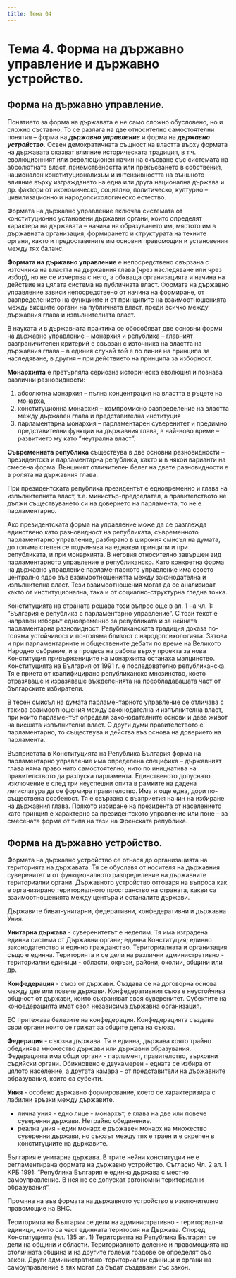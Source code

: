 ```yaml
---
title: Тема 04
---
```


# **Тема 4. Форма на държавно управление и държавно устройство.**
## Форма на държавно управление.
Понятието за форма на държавата е не само сложно обусловено, но и сложно съставно. То се разлага на две относително самостоятелни понятия – форма на ***държавно управление*** и форма на ***държавно устройство.*** Освен демократичната същност на властта върху формата на държавата оказват влияние историческата традиция, в т.ч. еволюционният или революционен начин на скъсване със системата на абсолютната власт, приемствеността или прекъсването в собствения, национален конституционализъм и интензивността на външното влияние върху изграждането на една или друга национална държава и др. фактори от икономическо, социално, политическо, културно – цивилизационно и народопсихологическо естество.

Формата на държавно управление включва системата от конституционно установени държавни органи, които определят характера на държавата – начина на образуването им, мястото им в държавната организация, формирането и структурата на техните органи, както и предоставените им основни правомощия и установения между тях баланс.

**Формата на държавно управление** е непосредствено свързана с източника на властта на държавния глава (чрез наследяване или чрез избор), но не се изчерпва с него, а обхваща организацията и начина на действие на цялата система на публичната власт. Формата на държавно управление зависи непосредствено от начина на формиране, от разпределението на функциите и от принципите на взаимоотношенията между висшите органи на публичната власт, преди всичко между държавния глава и изпълнителната власт.

В науката и в държавната практика се обособяват две основни форми на държавно управление – монархия и република – главният разграничителен критерий е свързан с източника на властта на държавния глава – в единия случай той е по линия на принципа за наследяване, в другия – при действието на принципа за изборност. 

**Монархията** е претърпяла сериозна историческа еволюция и познава различни разновидности: 
1) абсолютна монархия – пълна концентрация на властта в ръцете на монарха, 
1) конституционна монархия – компромисно разпределение на властта между държавен глава и представителна институция 
1) парламентарна монархия – парламентарен суверенитет и предимно представителни функции на държавния глава, в най-ново време – развитието му като “неутрална власт”.

**Съвременната република** съществува в две основни разновидности – президентска и парламентарна република, както и в някои варианти на смесена форма. Външният отличителен белег на двете разновидности е в ролята на държавния глава. 

При президентската република президентът е едновременно и глава на изпълнителната власт, т.е. министър-председател, а правителството не дължи съществуването си на доверието на парламента, то не е парламентарно.

Ако президентската форма на управление може да се разглежда единствено като разновидност на републиката, съвременното парламентарно управление, разбирано в широкия смисъл на думата, до голяма степен се подчинява на еднакви принципи и при републиката, и при монархията. В неговия относително завършен вид парламентарното управление е републиканско. Като конкретна форма на държавно управление парламентарното управление има своето централно ядро във взаимоотношенията между законодателна и изпълнителна власт. Тези взаимоотношения могат да се анализират както от институционална, така и от социално-структурна гледна точка.

Конституцията на страната решава този въпрос още в ал. 1 на чл. 1: “България е република с парламентарно управление”. С този текст е направен изборът едновременно за републиката и за нейната парламентарна разновидност. Републиканската традиция доказа по-голяма устойчивост и по-голяма близост с народопсихологията. Затова и при парламентарните и обществените дебати по време на Великото Народно събрание, и в процеса на работа върху проекта за нова Конституция привържениците на монархията останаха малцинство. Конституцията на България от 1991 г. е последователно републиканска. Тя е приета от квалифицирано републиканско мнозинство, което отразяваше и изразяваше въжделенията на преобладаващата част от българските избиратели.

В тесен смисъл на думата парламентарното управление се отличава с такива взаимоотношения между законодателна и изпълнителна власт, при които парламентът определя законодателните основи и дава живот на висшата изпълнителна власт. С други думи правителството е парламентарно, то съществува и действа въз основа на доверието на парламента.

Възприетата в Конституцията на Република България форма на парламентарно управление има определена специфика – държавният глава няма право нито самостоятелно, нито по инициатива на правителството да разпуска парламента. Единственото допуснато изключение е след три неуспешни опита в рамките на дадена легислатура да се формира правителство. Има и още една, дори по-съществена особеност. Тя е свързана с възприетия начин на избиране на държавния глава. Прякото избиране на президента от населението като принцип е характерно за президентското управление или поне – за смесената форма от типа на тази на Френската република.

## Форма на държавно устройство.
Формата на държавно устройство се отнася до организацията на територията на държавата. Тя се обуславя от носителя на държавния суверенитет и от функционалното разпределение на държавните териториални органи. Държавното устройство отговаря на въпроса как е организирано териториалното пространство на страната, какви са взаимоотношенията между центъра и останалите държави.

Държавите биват-унитарни, федеративни, конфедеративни и държавна Уния.

**Унитарна държава** - суверенитетът е неделим. Тя има изградена единна система от Държавни органи; единна Конституция; единно законодателство и единно гражданство. Териториалната и организация също е единна. Територията и се дели на различни административно - териториални единици - области, окръзи, райони, околии, общини или др.

**Конфедерация** - съюз от държави. Създава се на договорна основа между две или повече държави. Конфедеративния съюз е неустойчива общност от държави, които съхраняват своя суверенитет. Субектите на конфедерацията имат своя независима държавна организация.

ЕС притежава белезите на конфедерация. Конфедерацията създава свои органи които се грижат за общите дела на съюза.

**Федерация** - съюзна държава. Тя е единна, държава която трайно обединява множество държави или държавни образувания. Федерацията има общи органи - парламент, правителство, върховни съдийски органи. Обикновено е двукамерен - едната се избира от цялото население, а другата камара - от представители на държавните образувания, които са субекти.

**Уния** - особено държавно формирование, което се характеризира с лабилни връзки между държавите.

- лична уния - едно лице - монархът, е глава на две или повече суверенни държави. Нетрайно обединение.
- реална уния - един монарх е държавен монарх на множество суверенни държави, но съюзът между тях е траен и е скрепен в конституциите на държавите.

България е унитарна държава. В трите нейни конституции не е регламентирана формата на държавно устройство. Съгласно Чл. 2 ал. 1 КРБ 1991: “Република България е единна държава с местно самоуправление. В нея не се допускат автономни териториални образувания”.

Промяна на във формата на държавното устройство е изключително правомощие на ВНС.

Територията на България се дели на административно - териториални единици, които са част единната територия на Държава. Според Конституцията (чл. 135 ал. 1) Територията на Република България се дели на общини и области. Териториалното деление и правомощията на столичната община и на другите големи градове се определят със закон. Други административно-териториални единици и органи на самоуправление в тях могат да бъдат създавани със закон. 

